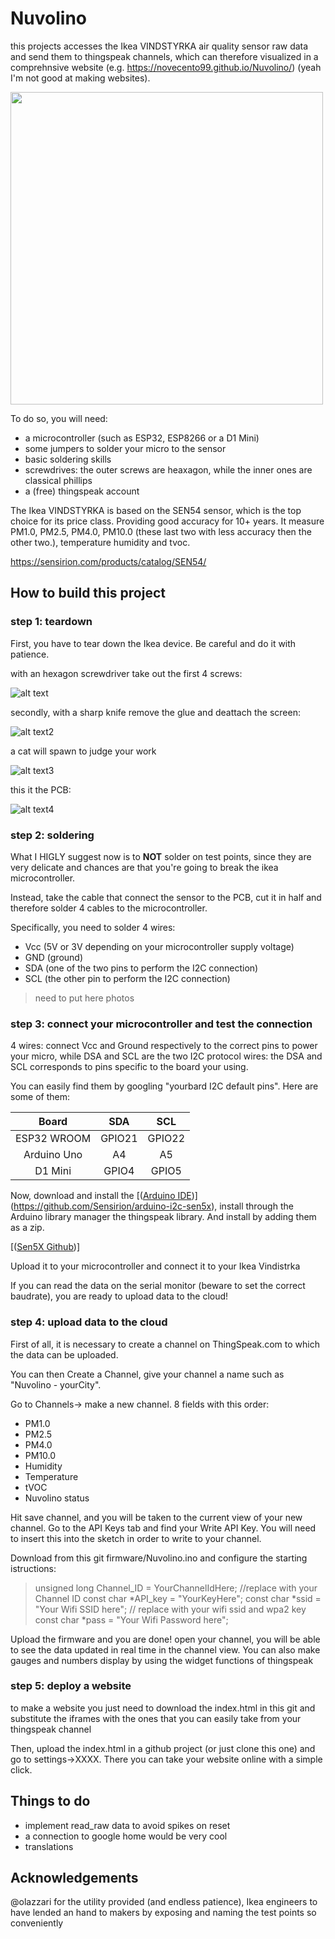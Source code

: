 # Nuvolino

this projects accesses the Ikea VINDSTYRKA air quality sensor raw data and send them to thingspeak channels, which can therefore visualized in a comprehnsive website (e.g. https://novecento99.github.io/Nuvolino/) (yeah I'm not good at making websites). 

<img src="Images/ikea.jpeg" width="500px">

To do so, you will need:
- a microcontroller (such as ESP32, ESP8266 or a D1 Mini)
- some jumpers to solder your micro to the sensor
- basic soldering skills
- screwdrives: the outer screws are heaxagon, while the inner ones are classical phillips
- a (free) thingspeak account


The Ikea VINDSTYRKA is based on the SEN54 sensor, which is the top choice for its price class. Providing good accuracy for 10+ years. It measure PM1.0, PM2.5, PM4.0, PM10.0 (these last two with less accuracy then the other two.), temperature humidity and tvoc.

https://sensirion.com/products/catalog/SEN54/

## How to build this project

### step 1: teardown 
First, you have to tear down the Ikea device. Be careful and do it with patience. 

with an hexagon screwdriver take out the first 4 screws:

![alt text](Images/first.png)

secondly, with a sharp knife remove the glue and deattach the screen:

![alt text2](Images/second.png)

a cat will spawn to judge your work

![alt text3](Images/cat.png)

this it the PCB:

![alt text4](Images/PCB.jpeg)

### step 2: soldering

What I HIGLY suggest now is to **NOT** solder on test points, since they are very delicate and chances are that you're going to break the ikea microcontroller. 

Instead, take the cable that connect the sensor to the PCB, cut it in half and therefore solder 4 cables to the microcontroller.

Specifically, you need to solder 4 wires:
- Vcc (5V or 3V depending on your microcontroller supply voltage)
- GND (ground)
- SDA (one of the two pins to perform the I2C connection)
- SCL (the other pin to perform the I2C connection)

> need to put here photos

### step 3: connect your microcontroller and test the connection

4 wires: connect Vcc and Ground respectively to the correct pins to power your micro, while DSA and SCL are the two I2C protocol wires: the DSA and SCL corresponds to pins specific to the board your using.

You can easily find them by googling "yourbard I2C default pins". Here are some of them:

|  **Board**  | **SDA** | **SCL** |
|:-----------:|:-------:|:-------:|
| ESP32 WROOM |  GPIO21 |  GPIO22 |
| Arduino Uno |    A4   |    A5   |
|   D1 Mini   |  GPIO4  |  GPIO5  |


Now, download and install the [([Arduino IDE](https://www.arduino.cc/en/software))](https://github.com/Sensirion/arduino-i2c-sen5x), install through the Arduino library manager the thingspeak library. 
And install by adding them as a zip.

[([Sen5X Github](https://github.com/Sensirion/arduino-i2c-sen5x))]

Upload it to your microcontroller and connect it to your Ikea Vindistrka

If you can read the data on the serial monitor (beware to set the correct baudrate), you are ready to upload data to the cloud!

### step 4: upload data to the cloud 
First of all, it is necessary to create a channel on ThingSpeak.com to which the data can be uploaded. 

You can then Create a Channel, give your channel a name such as "Nuvolino - yourCity".

Go to Channels-> make a new channel.
8 fields with this order:
- PM1.0
- PM2.5
- PM4.0
- PM10.0
- Humidity
- Temperature
- tVOC
- Nuvolino status

Hit save channel, and you will be taken to the current view of your new channel. Go to the API Keys tab and find your Write API Key. You will need to insert this into the sketch in order to write to your channel.

Download from this git firmware/Nuvolino.ino and 
configure the starting istructions:

>unsigned long Channel_ID = YourChannelIdHere;  //replace with your Channel ID
const char *API_key = "YourKeyHere";
const char *ssid = "Your Wifi SSID here";  // replace with your wifi ssid and wpa2 key
const char *pass = "Your Wifi Password here";

Upload the firmware and you are done! open your channel, you will be able to see the data updated in real time in the channel view. You can also make gauges and numbers display by using the widget functions of thingspeak

### step 5: deploy a website
to make a website you just need to download the index.html in this git and substitute the iframes with the ones that you can easily take from your thingspeak channel

Then, upload the index.html in a github project (or just clone this one) and go to settings->XXXX. There you can take your website online with a simple click. 

## Things to do
- implement read_raw data to avoid spikes on reset
- a connection to google home would be very cool
- translations 

## Acknowledgements

@olazzari for the utility provided (and endless patience), Ikea engineers to have lended an hand to makers by exposing and naming the test points so conveniently

